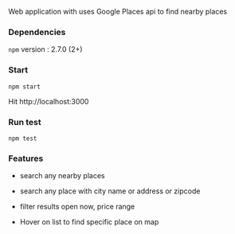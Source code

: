 Web application with uses Google Places api to find nearby places

### Dependencies
`npm`
version : 2.7.0 (2+)

### Start
`npm start`

Hit http://localhost:3000

### Run test
`npm test`

### Features

* search any nearby places

* search any place with city name or address or zipcode

* filter results open now, price range

* Hover on list to find specific place on map
